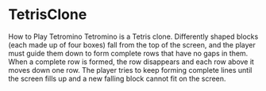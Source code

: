 # TetrisClone
How to Play Tetromino
Tetromino is a Tetris clone. Differently shaped blocks (each made up of four boxes) fall from the top of the screen, and the player must guide them down to form complete rows that have no gaps in them. When a complete row is formed, the row disappears and each row above it moves down one row.
The player tries to keep forming complete lines until the screen fills up and a new falling block cannot fit on the screen.
